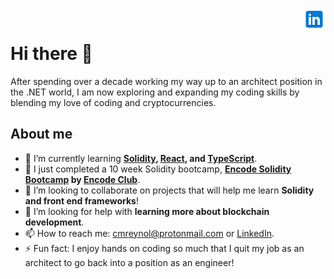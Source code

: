 <a href="https://www.linkedin.com/in/christian-reynolds-3282a39a/" rel="nofollow"> <img align="right"
            src="img/linkedin_logo.svg"
            alt="LinkedIn" height="36px" style="max-width: 100%;"> </a>
<br>


# Hi there 👋

After spending over a decade working my way up to an architect position in the .NET world, I am now exploring and expanding my coding skills by blending my love of coding and cryptocurrencies.

## About me
 
- 🌱 I’m currently learning **[Solidity](https://soliditylang.org/), [React](https://reactjs.org/), and [TypeScript](https://www.typescriptlang.org/)**.
- 🔭 I just completed a 10 week Solidity bootcamp, **[Encode Solidity Bootcamp](https://www.encode.club/encode-bootcamp) by [Encode Club](https://www.encode.club/)**.
- 👯 I’m looking to collaborate on projects that will help me learn **Solidity and front end frameworks**!
- 🤔 I’m looking for help with **learning more about blockchain development**.
- 📫 How to reach me: [cmreynol@protonmail.com](cmreynol@protonmail.com) or [LinkedIn](https://www.linkedin.com/in/christian-reynolds-3282a39a/).
- ⚡ Fun fact: I enjoy hands on coding so much that I quit my job as an architect to go back into a position as an engineer!


<!--
**christian-reynolds/christian-reynolds** is a ✨ _special_ ✨ repository because its `README.md` (this file) appears on your GitHub profile.

Here are some ideas to get you started:

- 🔭 I’m currently working on ...
- 🌱 I’m currently learning ...
- 👯 I’m looking to collaborate on ...
- 🤔 I’m looking for help with ...
- 💬 Ask me about ...
- 📫 How to reach me: ...
- 😄 Pronouns: ...
- ⚡ Fun fact: ...
-->
